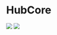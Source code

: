 # HubCore
![](https://github.com/aston12421/HubCore/workflows/Build/badge.svg)
![](https://img.shields.io/github/v/release/aston12421/HubCore)  
